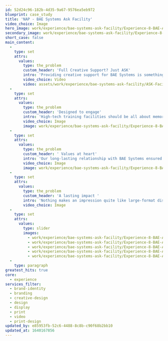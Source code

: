 ```yaml
---
id: 52d24c96-182b-4d35-9a67-9576ea5eb972
blueprint: case_study
title: 'NAP - BAE Systems Ask Facility'
video_choice: Image
hero_image: work/experience/bae-systems-ask-facility/Experience-8-BAE-ASK-Full-Image-1360x768.5.jpg
secondary_image: work/experience/bae-systems-ask-facility/Experience-8-BAE-ASK-Secondary-Image-896x597.jpg
short_case: false
main_content:
  -
    type: set
    attrs:
      values:
        type: the_problem
        custom_header: 'Full Creative Support? Just ASK'
        intro: 'Providing creative support for BAE Systems is something that comes naturally to us by now. But knowing a brand inside-out doesn’t make each new project any less exciting – quite the opposite, in fact. When we were approached to produce a range of material for the company’s Academy for Skills & Knowledge (ASK), a cutting-edge learning experience based at Samlesbury Aerospace Enterprise Zone, we were more than happy to take on the creative challenge. '
        video_choice: Video
        video: assets/work/experience/bae-systems-ask-facility/ASK-Facility-Video-Brochure-v4-1920x900.mp4
  -
    type: set
    attrs:
      values:
        type: the_problem
        custom_header: 'Designed to engage'
        intro: 'High-tech training facilities should be all about memorable experiences. Of course, printed outcomes do what they do best – communicate and engage in equal measure. Combining the power of video with the tangibility of print, however, is just one creative way of making an even deeper impact. The ASK Facility video-box brochure is a tactile, memorable outcome which perfectly captures what the ASK is all about; technology-led learning. '
        video_choice: Image
        image: work/experience/bae-systems-ask-facility/Experience-8-BAE-ASK-Large-927x522-3.jpg
  -
    type: set
    attrs:
      values:
        type: the_problem
        custom_header: ' Values at heart'
        intro: 'Our long-lasting relationship with BAE Systems ensured that we were well-placed to apply our creative expertise. From core values to brand guidelines – whatever the outcome – we always protect the brand.'
        video_choice: Image
        image: work/experience/bae-systems-ask-facility/Experience-8-BAE-ASK-Large-927x522.jpg
  -
    type: set
    attrs:
      values:
        type: the_problem
        custom_header: 'A lasting impact '
        intro: 'Nothing makes an impression quite like large-format display graphics. Inspirational quotes, eye-catching illustrations and wayfinding signage transform windows and walls into head-turning attractions, timely-reminders of the trust that BAE Systems laces in us to deliver, no matter what the scale.  '
        video_choice: Image
  -
    type: set
    attrs:
      values:
        type: slider
        images:
          - work/experience/bae-systems-ask-facility/Experience-8-BAE-ASK-Small-740x416.25-2.jpg
          - work/experience/bae-systems-ask-facility/Experience-8-BAE-ASK-Small-740x416.25-3.jpg
          - work/experience/bae-systems-ask-facility/Experience-8-BAE-ASK-Small-740x416.25-4.jpg
          - work/experience/bae-systems-ask-facility/Experience-8-BAE-ASK-Small-740x416.25-5.jpg
          - work/experience/bae-systems-ask-facility/Experience-8-BAE-ASK-Small-740x416.25.jpg
  -
    type: paragraph
greatest_hits: true
core:
  - experience
services_filter:
  - brand-identity
  - branding
  - creative-design
  - design
  - display
  - print
  - video
  - print-design
updated_by: e85953fb-52c6-4488-8c8b-c90f68b2bb10
updated_at: 1640167856
---
```

